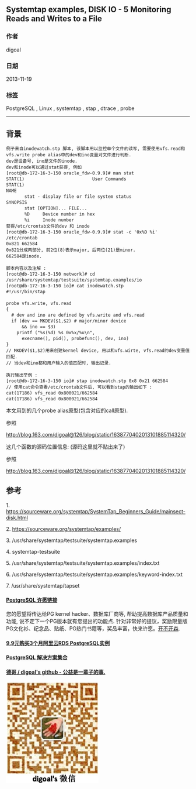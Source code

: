 ## Systemtap examples, DISK IO - 5 Monitoring Reads and Writes to a File  
                                                                                                                       
### 作者                                                                                                                   
digoal                                                                                                                     
                                                                                                                 
### 日期                                                                                                                                    
2013-11-19                                                                                                            
                                                                                                                  
### 标签                                                                                                                 
PostgreSQL , Linux , systemtap , stap , dtrace , probe                                                                                                                  
                                                                                                                                                   
----                                                                                                                           
                                                                                                                                                               
## 背景         
```  
例子来自inodewatch.stp 脚本, 该脚本用以监控单个文件的读写, 需要使用vfs.read和vfs.write probe alias中的dev和ino变量对文件进行判断.  
dev是设备号, ino是文件的inode.  
dev和inode可以通过stat获得, 例如  
[root@db-172-16-3-150 oracle_fdw-0.9.9]# man stat  
STAT(1)                          User Commands                         STAT(1)  
NAME  
       stat - display file or file system status  
SYNOPSIS  
       stat [OPTION]... FILE...  
       %D     Device number in hex  
       %i     Inode number  
获得/etc/crontab文件的dev 和 inode  
[root@db-172-16-3-150 oracle_fdw-0.9.9]# stat -c '0x%D %i' /etc/crontab   
0x821 662584  
0x821分成两部分, 前2位(8)表示major, 后两位(21)是minor.  
662584是inode.  
  
脚本内容以及注解 :   
[root@db-172-16-3-150 network]# cd /usr/share/systemtap/testsuite/systemtap.examples/io  
[root@db-172-16-3-150 io]# cat inodewatch.stp  
#!/usr/bin/stap  
  
probe vfs.write, vfs.read  
{  
  # dev and ino are defined by vfs.write and vfs.read  
  if (dev == MKDEV($1,$2) # major/minor device  
      && ino == $3)  
    printf ("%s(%d) %s 0x%x/%u\n",  
      execname(), pid(), probefunc(), dev, ino)  
}  
// MKDEV($1,$2)用来创建kernel device, 用以和vfs.wirte, vfs.read的dev变量值匹配.  
// 当dev和ino都和用户输入的值匹配时, 输出记录.  
  
执行输出举例 :   
[root@db-172-16-3-150 io]# stap inodewatch.stp 0x8 0x21 662584  
// 使用cat命令查看/etc/crontab文件后, 可以看到stap的输出如下 :   
cat(17186) vfs_read 0x800021/662584  
cat(17186) vfs_read 0x800021/662584  
```  
  
本文用到的几个probe alias原型(包含对应的call原型).  
  
参照  
  
http://blog.163.com/digoal@126/blog/static/1638770402013101885114320/  
  
  
这几个函数的源码位置信息: (源码这里就不贴出来了)  
  
参照  
  
http://blog.163.com/digoal@126/blog/static/1638770402013101885114320/  
  
## 参考  
1\. https://sourceware.org/systemtap/SystemTap_Beginners_Guide/mainsect-disk.html  
  
2\. https://sourceware.org/systemtap/examples/  
  
3\. /usr/share/systemtap/testsuite/systemtap.examples  
  
4\. systemtap-testsuite  
  
5\. /usr/share/systemtap/testsuite/systemtap.examples/index.txt  
  
6\. /usr/share/systemtap/testsuite/systemtap.examples/keyword-index.txt  
  
7\. /usr/share/systemtap/tapset  
         
  
  
  
  
  
  
  
  
  
  
  
  
  
  
  
  
  
  
  
  
  
  
  
  
  
  
  
  
  
  
  
  
  
  
  
  
  
  
  
  
  
  
  
  
  
  
  
  
  
  
  
  
  
  
  
  
  
  
  
  
  
  
  
  
  
  
  
  
  
  
  
  
  
#### [PostgreSQL 许愿链接](https://github.com/digoal/blog/issues/76 "269ac3d1c492e938c0191101c7238216")
您的愿望将传达给PG kernel hacker、数据库厂商等, 帮助提高数据库产品质量和功能, 说不定下一个PG版本就有您提出的功能点. 针对非常好的提议，奖励限量版PG文化衫、纪念品、贴纸、PG热门书籍等，奖品丰富，快来许愿。[开不开森](https://github.com/digoal/blog/issues/76 "269ac3d1c492e938c0191101c7238216").  
  
  
#### [9.9元购买3个月阿里云RDS PostgreSQL实例](https://www.aliyun.com/database/postgresqlactivity "57258f76c37864c6e6d23383d05714ea")
  
  
#### [PostgreSQL 解决方案集合](https://yq.aliyun.com/topic/118 "40cff096e9ed7122c512b35d8561d9c8")
  
  
#### [德哥 / digoal's github - 公益是一辈子的事.](https://github.com/digoal/blog/blob/master/README.md "22709685feb7cab07d30f30387f0a9ae")
  
  
![digoal's wechat](../pic/digoal_weixin.jpg "f7ad92eeba24523fd47a6e1a0e691b59")
  
